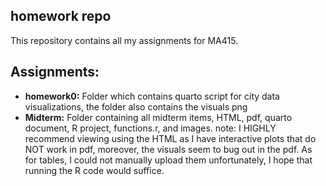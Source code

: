 ## homework repo

This repository contains all my assignments for MA415.

## Assignments:
- **homework0:** Folder which contains quarto script for city data visualizations, the folder also contains the visuals png
- **Midterm:** Folder containing all midterm items, HTML, pdf, quarto document, R project, functions.r, and images. note: I HIGHLY recommend viewing using the HTML as I have interactive plots that do NOT work in pdf, moreover, the visuals seem to bug out in the pdf. As for tables, I could not manually upload them unfortunately, I hope that running the R code would suffice.
  
